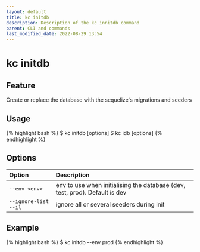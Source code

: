 ```yaml
---
layout: default
title: kc initdb
description: Description of the kc innitdb command
parent: CLI and commands
last_modified_date: 2022-08-29 13:54
---
```


# kc initdb

## Feature

Create or replace the database with the sequelize's migrations and seeders

## Usage

{% highlight bash %}
$ kc initdb [options]
$ kc idb [options]
{% endhighlight %}

## Options

| Option                | Description                                                                 |
| :-------------------- | :-------------------------------------------------------------------------- |
| `--env <env>`         | env to use when initialising the database (dev, test, prod). Default is dev |
| `--ignore-list` `--il` | ignore all or several seeders during init                                   |

## Example

{% highlight bash %}
$ kc initdb --env prod
{% endhighlight %}
